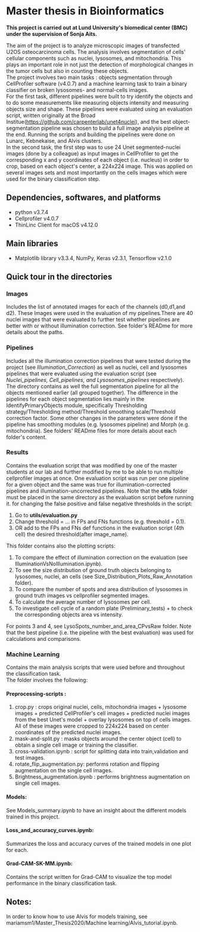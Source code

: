 # Master thesis in Bioinformatics
**This project is carried out at Lund University's biomedical center (BMC) under the supervision of Sonja Aits.**

The aim of the project is to analyze microscopic images of transfected U2OS osteocarcinoma cells. The analysis involves segmentation of cells' cellular components such as nuclei, lysosomes, and mitochondria. This plays an important role in not just the detection of morphological changes in the tumor cells but also in counting these objects. <br>
The project involves two main tasks : objects segmentation through CellProfiler software (v4.0.7) and a machine learning task to train a binary classifier on broken lysosomes- and normal-cells images. <br> 
For the first task, different pipelines were built to try identify the objects and to do some measurements like measuring objects intensity and measuring objects size and shape. These pipelines were evaluated using an evaluation script, written originally at the Broad Institue(https://github.com/carpenterlab/unet4nuclei), and the best object-segmentation pipeline was chosen to build a full image analysis pipeline at the end. Running the scripts and building the pipelines were done on Lunarc, Kebnekaise, and Alvis clusters.<br>
In the second task, the first step was to use 24 Unet segmented-nuclei images (done by a colleague) as input images in CellProfiler to get the corresponding x and y coordinates of each object (i.e. nucleus) in order to crop, based on each object's center, a 224x224 image. This was applied on several images sets and most importantly on the cells images which were used for the binary classification step.

## Dependencies, softwares, and platforms
* python v3.7.4 <br>
* Cellprofiler v4.0.7 <br>
* ThinLinc Client for macOS v4.12.0 <br>

## Main libraries
* Matplotlib library v3.3.4, NumPy, Keras v2.3.1, Tensorflow v2.1.0

## Quick tour in the directories
### Images <br>
Includes the list of annotated images for each of the channels (d0,d1,and d2). These Images were used in the evaluation of my pipelines.There are 40 nuclei images that were evaluated to further test whether pipelines are better with or without illumination correction. See folder's READme for more details about the paths.<br>


### Pipelines <br>
Includes all the illumination correction pipelines that were tested during the project (see *Illumination_Correction*) as well as nuclei, cell and lysosomes pipelines that were evaluated using the evaluation script (see *Nuclei_pipelines, Cell_pipelines, and Lysosomes_pipelines* respectively). The directory contains as well the full segmentation pipeline for all the objects mentioned earlier (all grouped together). The difference in the pipelines for each object segmentation lies mainly in the IdentifyPrimaryObjects module, specifically Thresholding strategy/Thresholding method/Threshold smoothing scale/Threshold correction factor. Some other changes in the parameters were done if the pipeline has smoothing modules (e.g. lysosomes pipeline) and Morph (e.g. mitochondria). See folders' READme files for more details about each folder's content.<br>


### Results <br>
Contains the evaluation script that was modified by one of the master students at our lab and further modified by me to be able to run multiple cellprofiler images at once. One evaluation script was run per one pipeline for a given object and the same was true for illumination-corrected pipelines and illumination-uncorrected pipelines. Note that the **utils** folder must be placed in the same directory as the evaluation script before running it. for changing the false positive and false negative thresholds in the script: <br>
  1. Go to **utils/evaluation.py** 
  2. Change threshold = ... in FPs and FNs functions (e.g. threshold = 0.1).
  3. OR add to the FPs and FNs def functions in the evaluation script (4th cell) the desired threshold(after image_name).

  This folder contains also the plotting scripts:<br>
  1. To compare the effect of illumination correction on the evaluation (see IlluminationVsNoIllumination.ipynb). 
  2. To see the size distribution of ground truth objects belonging to lysosomes, nuclei, an cells (see Size_Distribution_Plots_Raw_Annotation folder).
  3. To compare the number of spots and area distribution of lysosomes in ground truth images vs cellprofiler segmented images.
  4. To calculate the average number of lysosomes per cell.
  5. To investigate cell cycle of a random plate (Preliminary_tests) + to check the corresponding objects area vs intensity.
  
  For points 3 and 4, see LysoSpots_number_and_area_CPvsRaw folder. Note that the best pipeline (i.e. the pipeline with the best evaluation) was used for calculations and comparisons.

### Machine Learning <br>
Contains the main analysis scripts that were used before and throughout the classification task.<br>
The folder involves the following: <br>
#### Preprocessing-scripts : 
  1. crop.py : crops original nuclei, cells, mitochondria images + lysosome images + predicted CellProfiler's cell images + predicted nuclei images from the best Unet's model + overlay lysosomes on top of cells images. All of these images were cropped to 224x224 based on center coordinates of the predicted nuclei images.
  2. mask-and-split.py : masks objects around the center object (cell) to obtain a single cell image or training the classifier.
  3. cross-validation.ipynb : script for splitting data into train,validation and test images.
  4. rotate_flip_augmentation.py: performs rotation and flipping augmentation on the single cell images.
  5. Brightness_augmentation.ipynb : performs brightness augmentation on single cell images.

#### Models:
See Models_summary.ipynb to have an insight about the different models trained in this project.

#### Loss_and_accuracy_curves.ipynb:
Summarizes the loss and accuracy curves of the trained models in one plot for each.

#### Grad-CAM-SK-MM.ipynb:
Contains the script written for Grad-CAM to visualize the top model performance in the binary classification task.

## Notes:
In order to know how to use Alvis for models training, see mariamsm1/Master_Thesis2020/Machine learning/Alvis_tutorial.ipynb.
